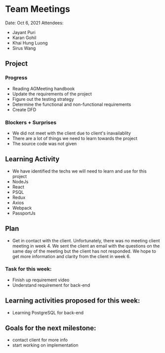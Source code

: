 # Team Meetings

Date:	Oct 6, 2021
Attendees:
-	Jayant Puri
-	Karan Gohil
-	Khai Hung Luong
-	Sirus Wang

##	Project

### Progress

-	Reading AGMeeting handbook
- Update the requirements of the project
- Figure out the testing strategy
- Determine the functional and non-functional requirements
- Create DFD

### Blockers + Surprises

- We did not meet with the client due to client's inavailablity
- There are a lot of things we need to learn towards the project
- The source code was not given

## Learning Activity

- We have identified the techs we will need to learn and use for this project
- NodeJs
- React
- PSQL
- Redux
- Axios
- Webpack
- PassportJs
	
## Plan
- Get in contact with the client.
Unfortunately, there was no meeting client meeting in week 4. We sent the client an email with the questions on the same day of the meeting but the client has not responded.
We hope to get more information and clarity from the client in week 6.


### Task for this week:
- Finish up requirement video 
- Understand requirement for back-end

## Learning activities proposed for this week:
- Learning PostgreSQL for back-end

## Goals for the next milestone:
- contact client for more info
- start working on implementation

